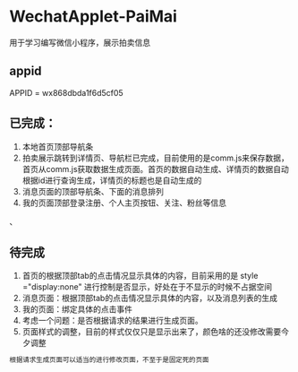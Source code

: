 # WechatApplet-PaiMai
用于学习编写微信小程序，展示拍卖信息
## appid
  APPID = wx868dbda1f6d5cf05
## 已完成：
1.  本地首页顶部导航条
2. 拍卖展示跳转到详情页、导航栏已完成，目前使用的是comm.js来保存数据，首页从comm.js获取数据生成页面。首页的数据自动生成、详情页的数据自动根据id进行查询生成，详情页的标题也是自动生成的
3. 消息页面的顶部导航条、下面的消息排列
4. 我的页面顶部登录注册、个人主页按钮、关注、粉丝等信息

、

## 待完成
1. 首页的根据顶部tab的点击情况显示具体的内容，目前采用的是 style ="display:none" 进行控制是否显示，好处在于不显示的时候不占据空间
2. 消息页面：根据顶部tab的点击情况显示具体的内容，以及消息列表的生成
3. 我的页面：绑定具体的点击事件
4. 考虑一个问题：是否根据请求的结果进行生成页面。
5. 页面样式的调整，目前的样式仅仅只是显示出来了，颜色啥的还没修改需要今夕调整

```java
根据请求生成页面可以适当的进行修改页面，不至于是固定死的页面
```



